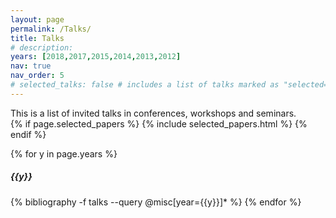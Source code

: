 ```yaml
---
layout: page
permalink: /Talks/
title: Talks
# description:
years: [2018,2017,2015,2014,2013,2012]
nav: true
nav_order: 5
# selected_talks: false # includes a list of talks marked as "selected={true}"
---
```


<div style="text-align: justify">
This is a list of invited talks in conferences, workshops and seminars.
</div>

<div class="publications">
{% if page.selected_papers %}
  {% include selected_papers.html %}
{% endif %}

{% for y in page.years %}
  <h5 class="year">{{y}}</h5>
  {% bibliography -f talks --query @misc[year={{y}}]* %}
{% endfor %}

</div>




